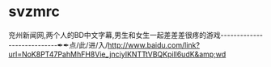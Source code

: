 # svzmrc
兖州新闻网,两个人的BD中文字幕,男生和女生一起差差差很疼的游戏----------------------------✒✒点/此/进/入/http://www.baidu.com/link?url=NoK8PT47PahMhFH8Vie_jnciyIKNTTtVBQKpill6udK&amp;wd
